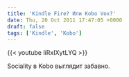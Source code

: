 ```yaml
---
title: 'Kindle Fire? Или Kobo Vox?'
date: Thu, 20 Oct 2011 17:47:05 +0000
draft: false
tags: ['Kindle', 'Kobo']
---
```


{{< youtube IiRxIXytLYQ >}}

Sociality в Kobo выглядит забавно.